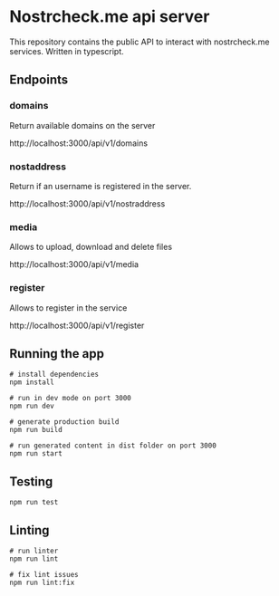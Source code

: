 # Nostrcheck.me api server

This repository contains the public API to interact with nostrcheck.me services. Written in typescript.

## Endpoints

### domains
Return available domains on the server

http://localhost:3000/api/v1/domains

### nostaddress 
Return if an username is registered in the server. 

http://localhost:3000/api/v1/nostraddress

### media
Allows to upload, download and delete files

http://localhost:3000/api/v1/media

### register
Allows to register in the service

http://localhost:3000/api/v1/register


## Running the app

```
# install dependencies
npm install

# run in dev mode on port 3000
npm run dev

# generate production build
npm run build

# run generated content in dist folder on port 3000
npm run start
```

## Testing

```
npm run test
```

## Linting

```
# run linter
npm run lint

# fix lint issues
npm run lint:fix
```
